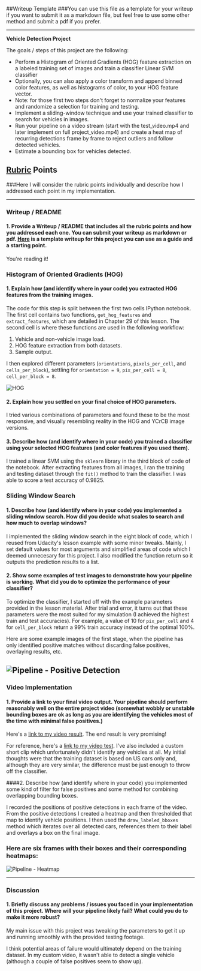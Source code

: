 ##Writeup Template
###You can use this file as a template for your writeup if you want to submit it as a markdown file, but feel free to use some other method and submit a pdf if you prefer.

---

**Vehicle Detection Project**

The goals / steps of this project are the following:

* Perform a Histogram of Oriented Gradients (HOG) feature extraction on a labeled training set of images and train a classifier Linear SVM classifier
* Optionally, you can also apply a color transform and append binned color features, as well as histograms of color, to your HOG feature vector. 
* Note: for those first two steps don't forget to normalize your features and randomize a selection for training and testing.
* Implement a sliding-window technique and use your trained classifier to search for vehicles in images.
* Run your pipeline on a video stream (start with the test_video.mp4 and later implement on full project_video.mp4) and create a heat map of recurring detections frame by frame to reject outliers and follow detected vehicles.
* Estimate a bounding box for vehicles detected.

## [Rubric](https://review.udacity.com/#!/rubrics/513/view) Points
###Here I will consider the rubric points individually and describe how I addressed each point in my implementation.  

---
### Writeup / README

#### 1. Provide a Writeup / README that includes all the rubric points and how you addressed each one.  You can submit your writeup as markdown or pdf.  [Here](https://github.com/udacity/CarND-Vehicle-Detection/blob/master/writeup_template.md) is a template writeup for this project you can use as a guide and a starting point.  

You're reading it!

### Histogram of Oriented Gradients (HOG)

#### 1. Explain how (and identify where in your code) you extracted HOG features from the training images.

The code for this step is split between the first two cells IPython notebook. The first cell contains two functions, `get_hog_features` and `extract_features`, which are detailed in Chapter 29 of this lesson. The second cell is where these functions are used in the following workflow:

1. Vehicle and non-vehicle image load.
2. HOG feature extraction from both datasets.
3. Sample output.

I then explored different parameters (`orientations`, `pixels_per_cell`, and `cells_per_block`), settling for `orientation = 9`, `pix_per_cell = 8`, `cell_per_block = 8`.

![HOG](https://gtoran.github.io/repository-assets/CarND-Vehicle-Detection-P5/hog.png)

#### 2. Explain how you settled on your final choice of HOG parameters.

I tried various combinations of parameters and found these to be the most responsive, and visually resembling reality in the HOG and YCrCB image versions.

#### 3. Describe how (and identify where in your code) you trained a classifier using your selected HOG features (and color features if you used them).

I trained a linear SVM using the `sklearn` library in the third block of code of the notebook. After extracting features from all images, I ran the training and testing dataset through the `fit()` method to train the classifier. I was able to score a test accuracy of 0.9825.

### Sliding Window Search

#### 1. Describe how (and identify where in your code) you implemented a sliding window search.  How did you decide what scales to search and how much to overlap windows?

I implemented the sliding window search in the eight block of code, which I reused from Udacity's lesson example with some minor tweaks. Mainly, I set default values for most arguments and simplified areas of code which I deemed unnecesary for this project. I also modified the function return so it outputs the prediction results to a list.

#### 2. Show some examples of test images to demonstrate how your pipeline is working.  What did you do to optimize the performance of your classifier?

To optimize the classifier, I started off with the example parameters provided in the lesson material. After trial and error, it turns out that these parameters were the most suited for my simulation (I achieved the highest train and test accuracies). For example, a value of 10 for `pix_per_cell` and 4 for `cell_per_block` return a 99% train accuracy instead of the optimal 100%.

Here are some example images of the first stage, when the pipeline has only identified positive matches without discarding false positives, overlaying results, etc.

![Pipeline - Positive Detection](https://gtoran.github.io/repository-assets/CarND-Vehicle-Detection-P5/positive-detection.png)
---

### Video Implementation

#### 1. Provide a link to your final video output.  Your pipeline should perform reasonably well on the entire project video (somewhat wobbly or unstable bounding boxes are ok as long as you are identifying the vehicles most of the time with minimal false positives.)

Here's a [link to my video result](./output_images/project_video.mp4). The end result is very promising!

For reference, here's a [link to my video test](./output_images/test_video.mp4). I've also included a custom short clip which unfortunately didn't identify any vehicles at all. My initial thoughts were that the training dataset is based on US cars only and, although they are very similar, the difference must be just enough to throw off the classifier.

####2. Describe how (and identify where in your code) you implemented some kind of filter for false positives and some method for combining overlapping bounding boxes.

I recorded the positions of positive detections in each frame of the video.  From the positive detections I created a heatmap and then thresholded that map to identify vehicle positions. I then used the `draw_labeled_bboxes` method which iterates over all detected cars, references them to their label and overlays a box on the final image.

### Here are six frames with their boxes and their corresponding heatmaps:

![Pipeline - Heatmap](https://gtoran.github.io/repository-assets/CarND-Vehicle-Detection-P5/pipeline-heatmap.png)

---

### Discussion

#### 1. Briefly discuss any problems / issues you faced in your implementation of this project.  Where will your pipeline likely fail?  What could you do to make it more robust?

My main issue with this project was tweaking the parameters to get it up and running smoothly with the provided testing footage. 

I think potential areas of failure would ultimately depend on the training dataset. In my custom video, it wasn't able to detect a single vehicle (although a couple of false positives seem to show up). 